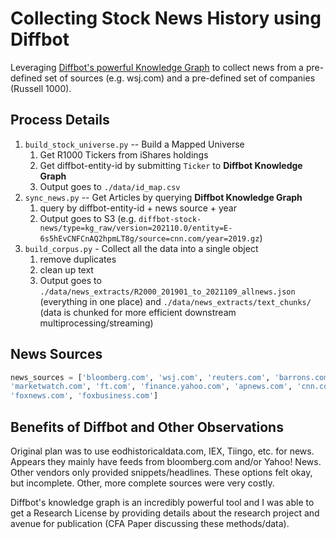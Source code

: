 # Collecting Stock News History using Diffbot
Leveraging [Diffbot's powerful Knowledge Graph](https://www.diffbot.com) to collect news from a pre-defined set of sources (e.g. wsj.com)
and a pre-defined set of companies (Russell 1000).

## Process Details
1. `build_stock_universe.py` -- Build a Mapped Universe
    1. Get R1000 Tickers from iShares holdings
    2. Get diffbot-entity-id by submitting `Ticker` to **Diffbot Knowledge Graph**
    3. Output goes to `./data/id_map.csv`
2. `sync_news.py` -- Get Articles by querying **Diffbot Knowledge Graph**
    1. query by diffbot-entity-id + news source + year
    2. Output goes to S3 (e.g. `diffbot-stock-news/type=kg_raw/version=202110.0/entity=E-6s5hEvCNFCnAQ2hpmLT8g/source=cnn.com/year=2019.gz`)
3. `build_corpus.py` - Collect all the data into a single object
    1. remove duplicates
    2. clean up text
    3. Output goes to `./data/news_extracts/R2000_201901_to_2021109_allnews.json` (everything in one place) and `./data/news_extracts/text_chunks/` (data is chunked for more efficient downstream multiprocessing/streaming)
 
## News Sources
```python
news_sources = ['bloomberg.com', 'wsj.com', 'reuters.com', 'barrons.com', 'nytimes.com', 'cnbc.com',
'marketwatch.com', 'ft.com', 'finance.yahoo.com', 'apnews.com', 'cnn.com',
'foxnews.com', 'foxbusiness.com']
```

## Benefits of Diffbot and Other Observations
Original plan was to use eodhistoricaldata.com, IEX, Tiingo, etc. for news. Appears they mainly have feeds from bloomberg.com and/or Yahoo! News. 
Other vendors only provided snippets/headlines. These options felt okay, but incomplete.  Other, more complete sources were very costly.

Diffbot's knowledge graph is an incredibly powerful tool and I was able to get a Research License by providing details 
about the research project and avenue for publication (CFA Paper discussing these methods/data).
